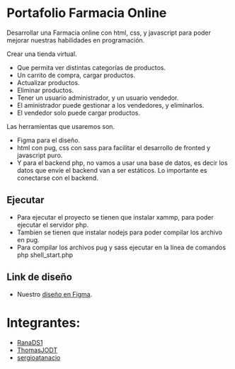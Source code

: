 # Portafolio Farmacia Online
Desarrollar una Farmacia online con html, css, y javascript para poder mejorar nuestras habilidades en programación.


Crear una tienda virtual. 
- Que permita ver distintas categorías de productos.
- Un carrito de compra, cargar productos.
- Actualizar productos.
- Eliminar productos. 
- Tener un usuario administrador, y un usuario vendedor. 
- El aministrador puede gestionar a los vendedores, y eliminarlos. 
- El vendedor solo puede cargar productos.

Las herramientas que usaremos son. 
- Figma para el diseño.
- html con pug, css con sass para facilitar el desarrollo de fronted y javascript puro.
- Y para el backend php, no vamos a usar una base de datos, es decir los datos que envíe el backend van a ser estáticos. Lo importante es conectarse con el backend. 

## Ejecutar
- Para ejecutar el proyecto se tienen que instalar xammp, para poder ejecutar el servidor php.
- Tambien se tienen que instalar nodejs para poder compilar los archivo en pug.
- Para compilar los archivos pug y sass ejecutar en la línea de comandos php shell_start.php

## Link de diseño
- Nuestro [diseño en Figma](https://www.figma.com/file/tTI0cKsDsZqbIcsf6QJSL6/Portafolio-Tienda-Online?node-id=0%3A1 "Link de Figma").

# Integrantes:
- [RanaDS1](https://github.com/RanaSD1)
- [ThomasJODT](https://github.com/ThomasJODT)
- [sergioatanacio](https://github.com/sergioatanacio)
